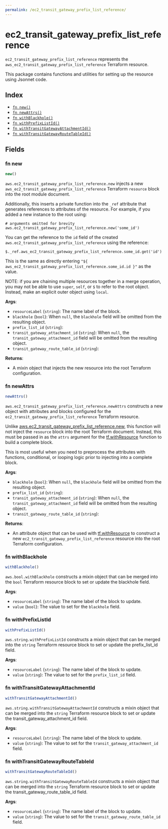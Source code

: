 ```yaml
---
permalink: /ec2_transit_gateway_prefix_list_reference/
---
```


# ec2_transit_gateway_prefix_list_reference

`ec2_transit_gateway_prefix_list_reference` represents the `aws_ec2_transit_gateway_prefix_list_reference` Terraform resource.



This package contains functions and utilities for setting up the resource using Jsonnet code.


## Index

* [`fn new()`](#fn-new)
* [`fn newAttrs()`](#fn-newattrs)
* [`fn withBlackhole()`](#fn-withblackhole)
* [`fn withPrefixListId()`](#fn-withprefixlistid)
* [`fn withTransitGatewayAttachmentId()`](#fn-withtransitgatewayattachmentid)
* [`fn withTransitGatewayRouteTableId()`](#fn-withtransitgatewayroutetableid)

## Fields

### fn new

```ts
new()
```


`aws.ec2_transit_gateway_prefix_list_reference.new` injects a new `aws_ec2_transit_gateway_prefix_list_reference` Terraform `resource`
block into the root module document.

Additionally, this inserts a private function into the `_ref` attribute that generates references to attributes of the
resource. For example, if you added a new instance to the root using:

    # arguments omitted for brevity
    aws.ec2_transit_gateway_prefix_list_reference.new('some_id')

You can get the reference to the `id` field of the created `aws.ec2_transit_gateway_prefix_list_reference` using the reference:

    $._ref.aws_ec2_transit_gateway_prefix_list_reference.some_id.get('id')

This is the same as directly entering `"${ aws_ec2_transit_gateway_prefix_list_reference.some_id.id }"` as the value.

NOTE: if you are chaining multiple resources together in a merge operation, you may not be able to use `super`, `self`,
or `$` to refer to the root object. Instead, make an explicit outer object using `local`.

**Args**:
  - `resourceLabel` (`string`): The name label of the block.
  - `blackhole` (`bool`):  When `null`, the `blackhole` field will be omitted from the resulting object.
  - `prefix_list_id` (`string`): 
  - `transit_gateway_attachment_id` (`string`):  When `null`, the `transit_gateway_attachment_id` field will be omitted from the resulting object.
  - `transit_gateway_route_table_id` (`string`): 

**Returns**:
- A mixin object that injects the new resource into the root Terraform configuration.


### fn newAttrs

```ts
newAttrs()
```


`aws.ec2_transit_gateway_prefix_list_reference.newAttrs` constructs a new object with attributes and blocks configured for the `ec2_transit_gateway_prefix_list_reference`
Terraform resource.

Unlike [aws.ec2_transit_gateway_prefix_list_reference.new](#fn-ec2transitgatewayprefixlistreferencenew), this function will not inject the `resource`
block into the root Terraform document. Instead, this must be passed in as the `attrs` argument for the
[tf.withResource](https://github.com/tf-libsonnet/core/tree/main/docs#fn-withresource) function to build a complete block.

This is most useful when you need to preprocess the attributes with functions, conditional, or looping logic prior to
injecting into a complete block.

**Args**:
  - `blackhole` (`bool`):  When `null`, the `blackhole` field will be omitted from the resulting object.
  - `prefix_list_id` (`string`): 
  - `transit_gateway_attachment_id` (`string`):  When `null`, the `transit_gateway_attachment_id` field will be omitted from the resulting object.
  - `transit_gateway_route_table_id` (`string`): 

**Returns**:
  - An attribute object that can be used with [tf.withResource](https://github.com/tf-libsonnet/core/tree/main/docs#fn-withresource) to construct a new `ec2_transit_gateway_prefix_list_reference` resource into the root Terraform configuration.


### fn withBlackhole

```ts
withBlackhole()
```

`aws.bool.withBlackhole` constructs a mixin object that can be merged into the `bool`
Terraform resource block to set or update the blackhole field.



**Args**:
  - `resourceLabel` (`string`): The name label of the block to update.
  - `value` (`bool`): The value to set for the `blackhole` field.


### fn withPrefixListId

```ts
withPrefixListId()
```

`aws.string.withPrefixListId` constructs a mixin object that can be merged into the `string`
Terraform resource block to set or update the prefix_list_id field.



**Args**:
  - `resourceLabel` (`string`): The name label of the block to update.
  - `value` (`string`): The value to set for the `prefix_list_id` field.


### fn withTransitGatewayAttachmentId

```ts
withTransitGatewayAttachmentId()
```

`aws.string.withTransitGatewayAttachmentId` constructs a mixin object that can be merged into the `string`
Terraform resource block to set or update the transit_gateway_attachment_id field.



**Args**:
  - `resourceLabel` (`string`): The name label of the block to update.
  - `value` (`string`): The value to set for the `transit_gateway_attachment_id` field.


### fn withTransitGatewayRouteTableId

```ts
withTransitGatewayRouteTableId()
```

`aws.string.withTransitGatewayRouteTableId` constructs a mixin object that can be merged into the `string`
Terraform resource block to set or update the transit_gateway_route_table_id field.



**Args**:
  - `resourceLabel` (`string`): The name label of the block to update.
  - `value` (`string`): The value to set for the `transit_gateway_route_table_id` field.
